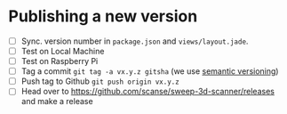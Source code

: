 # Publishing a new version

- [ ] Sync. version number in `package.json` and `views/layout.jade`.
- [ ] Test on Local Machine
- [ ] Test on Raspberry Pi
- [ ] Tag a commit `git tag -a vx.y.z gitsha` (we use [semantic versioning](http://semver.org/))
- [ ] Push tag to Github `git push origin vx.y.z`
- [ ] Head over to https://github.com/scanse/sweep-3d-scanner/releases and make a release